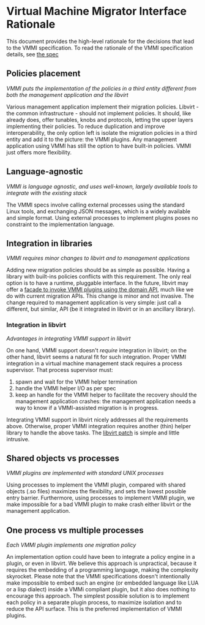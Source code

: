 # Virtual Machine Migrator Interface Rationale

This document provides the high-level rationale for the decisions that lead to the VMMI specification.
To read the rationale of the VMMI specification details, see [the spec](https://github.com/fromanirh/vmmi/blob/master/SPEC.md)

## Policies placement

*VMMI puts the implementation of the policies in a third entity different from both the management application and the libvirt*

Various management application implement their migration policies.
Libvirt - the common infrastructure - should not implement policies. It should, like already does, offer tunables, knobs and protocols, letting the upper layers implementing their policies.
To reduce duplication and improve interoperability, the only option left is isolate the migration policies in a third entity and add it to the picture: the VMMI plugins.
Any management application using VMMI has still the option to have built-in policies.
VMMI just offers more flexibility.

## Language-agnostic

*VMMI is language agnostic, and uses well-known, largely available tools to integrate with the existing stack*

The VMMI specs involve calling external processes using the standard Linux tools, and exchanging JSON messages, which is a widely available and simple format.
Using external processes to implement plugins poses no constraint to the implementation language.

## Integration in libraries

*VMMI requires minor changes to libvirt and to management applications*

Adding new migration policies should be as simple as possible. Having a library with built-ins policies conflicts with this requirement.
The only real option is to have a runtime, pluggable interface.
In the future, libvirt may offer a [facade to invoke VMMI plugins using the domain API](https://github.com/fromanirh/vmmi/tree/master/patches/libvirt),
much like we do with current migration APIs. This change is minor and not invasive.
The change required to management application is very simple: just call a different, but similar, API (be it integrated in libvirt or in an ancillary library).

### Integration in libvirt

*Advantages in integrating VMMI support in libvirt*

On one hand, VMMI support doesn't *require* integration in libvirt; on the other hand, libvirt seems a natural fit for such integration.
Proper VMMI integration in a virtual machine management stack requires a process supervisor. That process supervisor must:

1. spawn and wait for the VMMI helper termination
2. handle the VMMI helper I/O as per spec
3. keep an handle for the VMMI helper to facilitate the recovery should the management application crashes: the management application
   needs a way to know if a VMMI-assisted migration is in progress.

Integrating VMMI support in libvirt nicely addresses all the requirements above. Otherwise, proper VMMI integration requires another
(thin) helper library to handle the above tasks. The [libvirt patch](https://github.com/fromanirh/vmmi/blob/master/patches/libvirt/0001-POC-WIP-domain-introduce-virDomainMigrateWithHelper.patch)
is simple and little intrusive.

## Shared objects vs processes

*VMMI plugins are implemented with standard UNIX processes*

Using processes to implement the VMMI plugin, compared with shared objects (.so files) maximizes the flexibility, and sets the lowest possible entry barrier.
Furthermore, using processes to implement VMMI plugin, we make impossible for a bad VMMI plugin to make crash either libvirt or the management application.

## One process vs multiple processes

*Each VMMI plugin implements one migration policy*

An implementation option could have been to integrate a policy engine in a plugin, or even in libvirt.
We believe this approach is unpractical, because it requires the embedding of a programming language, making the complexity skyrocket.
Please note that the VMMI specifications doesn't intentionally make impossible to embed such an engine (or embedded language like LUA
or a lisp dialect) inside a VMMi compliant plugin, but it also does nothing to encourage this approach.
The simplest possible solution is to implement each policy in a separate plugin process, to maximize isolation and to reduce the API surface.
This is the preferred implementation of VMMI plugins.
